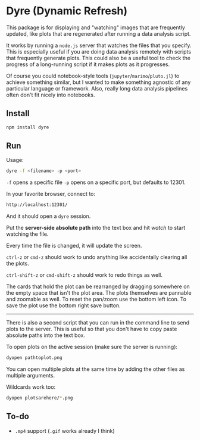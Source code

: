 # Dyre (Dynamic Refresh)

This package is for displaying and "watching" images that are frequently updated, like plots that are regenerated after running a data analysis script.

It works by running a `node.js` server that watches the files that you specify. This is especially useful if you are doing data analysis remotely with scripts that frequently generate plots. This could also be a useful tool to check the progress of a long-running script if it makes plots as it progresses.

Of course you could notebook-style tools (`jupyter`/`marimo`/`pluto.jl`) to achieve something similar, but I wanted to make something agnostic of any particular language or framework. Also, really long data analysis pipelines often don't fit nicely into notebooks.

## Install

``` sh
npm install dyre
```

## Run

Usage:

``` sh
dyre -f <filename> -p <port>
```

`-f` opens a specific file
`-p` opens on a specific port, but defaults to 12301.

In your favorite browser, connect to:

``` md
http://localhost:12301/
```

And it should open a `dyre` session.

Put the **server-side absolute path** into the text box and hit *watch* to start watching the file.

Every time the file is changed, it will update the screen.

`ctrl-z` or `cmd-z` should work to undo anything like accidentally clearing all the plots.

`ctrl-shift-z` or `cmd-shift-z` should work to redo things as well.

The cards that hold the plot can be rearranged by dragging somewhere on the empty space that isn't the plot area. The plots themselves are pannable and zoomable as well. To reset the pan/zoom use the bottom left icon. To save the plot use the bottom right save button.

---

There is also a second script that you can run in the command line to send plots to the server. This is useful so that you don't have to copy paste absolute paths into the text box.

To open plots on the active session (make sure the server is running):

``` sh
dyopen pathtoplot.png
```

You can open multiple plots at the same time by adding the other files as multiple arguments.

Wildcards work too:

``` sh
dyopen plotsarehere/*.png
```

## To-do

* `.mp4` support (`.gif` works already I think)
